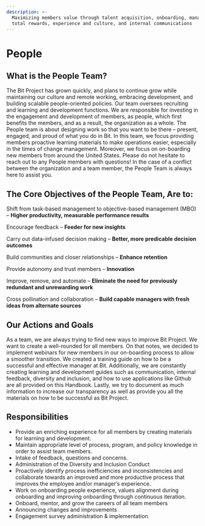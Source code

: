```yaml
---
description: >-
  Maximizing members value through talent acquisition, onboarding, management,
  total rewards, experience and culture, and internal communications
---
```


# People

## What is the People Team?

The Bit Project has grown quickly, and plans to continue grow while maintaining our culture and remote working, embracing development, and building scalable people-oriented policies. Our team oversees recruiting and learning and development functions. We are responsible for investing in the engagement and development of members, as people, which first benefits the members, and as a result, the organization as a whole. The People team is about designing work so that you want to be there – present, engaged, and proud of what you do in Bit. In this team, we focus providing members proactive learning materials to make operations easier, especially in the times of change management. Moreover, we focus on on-boarding new members from around the United States. Please do not hesitate to reach out to any People members with questions! In the case of a conflict between the organization and a team member, the People Team is always here to assist you.

## The Core Objectives of the People Team, Are to:

Shift from task-based management to objective-based management \(MBO\) – **Higher productivity, measurable performance results**

Encourage feedback – **Feeder for new insights**

Carry out data-infused decision making – **Better, more predicable decision outcomes**

Build communities and closer relationships – **Enhance retention**

Provide autonomy and trust members – **Innovation**

Improve, remove, and automate – **Eliminate the need for previously redundant and unrewarding work**

Cross pollination and collaboration – **Build capable managers with fresh ideas from alternate sources**

## Our Actions and Goals

As a team, we are always trying to find new ways to improve Bit Project. We want to create a well-rounded for all members. On that notes, we decided to implement webinars for new members in our on-boarding process to allow a smoother transition. We created a training guide on how to be a successful and effective manager at Bit. Additionally, we are constantly creating learning and development guides such as communication, internal feedback, diversity and inclusion, and how to use applications like Github are all provided on this Handbook. Lastly, we try to document as much information to increase our transparency as well as provide you all the materials on how to be successful as Bit Project.

## Responsibilities

* Provide an enriching experience for all members by creating materials for learning and development.
* Maintain appropriate level of process, program, and policy knowledge in order to assist team members.
* Intake of feedback, questions and concerns.
* Administration of the Diversity and Inclusion Conduct
* Proactively identify process inefficiencies and inconsistencies and collaborate towards an improved and more productive process that improves the employee and/or manager’s experience.
* Work on onboarding people experience, values alignment during onboarding and improving onboarding through continuous iteration.
* Onboard, mentor, and grow the careers of all team members
* Announcing changes and improvements 
* Engagement survey administration & implementation.

